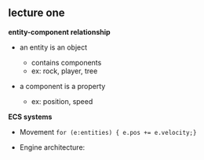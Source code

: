## lecture one

**entity-component relationship**
- an entity is an object
	- contains components
	- ex: rock, player, tree

- a component is a property

	- ex: position, speed

**ECS systems**
- Movement
	`for (e:entities) { e.pos += e.velocity;}`
	
- Engine architecture:
